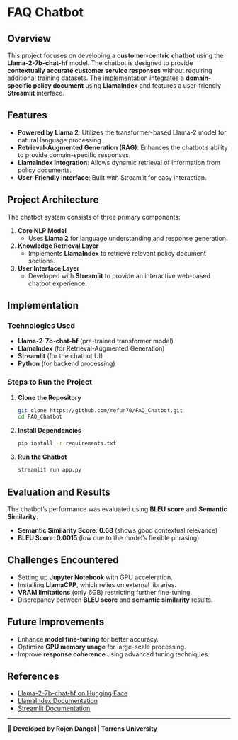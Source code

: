 # FAQ Chatbot

## Overview
This project focuses on developing a **customer-centric chatbot** using the **Llama-2-7b-chat-hf** model. The chatbot is designed to provide **contextually accurate customer service responses** without requiring additional training datasets. The implementation integrates a **domain-specific policy document** using **LlamaIndex** and features a user-friendly **Streamlit** interface.

## Features
- **Powered by Llama 2**: Utilizes the transformer-based Llama-2 model for natural language processing.
- **Retrieval-Augmented Generation (RAG)**: Enhances the chatbot’s ability to provide domain-specific responses.
- **LlamaIndex Integration**: Allows dynamic retrieval of information from policy documents.
- **User-Friendly Interface**: Built with Streamlit for easy interaction.

## Project Architecture
The chatbot system consists of three primary components:
1. **Core NLP Model**
   - Uses **Llama 2** for language understanding and response generation.
2. **Knowledge Retrieval Layer**
   - Implements **LlamaIndex** to retrieve relevant policy document sections.
3. **User Interface Layer**
   - Developed with **Streamlit** to provide an interactive web-based chatbot experience.

## Implementation
### Technologies Used
- **Llama-2-7b-chat-hf** (pre-trained transformer model)
- **LlamaIndex** (for Retrieval-Augmented Generation)
- **Streamlit** (for the chatbot UI)
- **Python** (for backend processing)

### Steps to Run the Project
1. **Clone the Repository**
   ```bash
   git clone https://github.com/refun70/FAQ_Chatbot.git
   cd FAQ_Chatbot
   ```
2. **Install Dependencies**
   ```bash
   pip install -r requirements.txt
   ```
3. **Run the Chatbot**
   ```bash
   streamlit run app.py
   ```

## Evaluation and Results
The chatbot’s performance was evaluated using **BLEU score** and **Semantic Similarity**:
- **Semantic Similarity Score**: **0.68** (shows good contextual relevance)
- **BLEU Score**: **0.0015** (low due to the model’s flexible phrasing)

## Challenges Encountered
- Setting up **Jupyter Notebook** with GPU acceleration.
- Installing **LlamaCPP**, which relies on external libraries.
- **VRAM limitations** (only 6GB) restricting further fine-tuning.
- Discrepancy between **BLEU score** and **semantic similarity** results.

## Future Improvements
- Enhance **model fine-tuning** for better accuracy.
- Optimize **GPU memory usage** for large-scale processing.
- Improve **response coherence** using advanced tuning techniques.

## References
- [Llama-2-7b-chat-hf on Hugging Face](https://huggingface.co/meta-llama/Llama-2-7b-chat-hf)
- [LlamaIndex Documentation](https://docs.llamaindex.ai/en/stable/)
- [Streamlit Documentation](https://streamlit.io/)

---
🚀 **Developed by Rojen Dangol | Torrens University**

